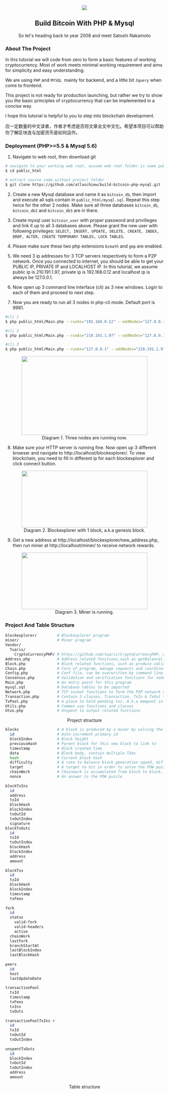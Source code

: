 <p align="center">
    <img src="https://www.btcschools.net/media/images/github/bitcoinborn.PNG"/>
    <h2 align="center">Build Bitcoin With PHP & Mysql</h2>
    <p align="center">
    So let's heading back to year 2008 and meet Satoshi Nakamoto
    </p>
</p>

### About The Project
In this tutorial we will code from zero to form a basic features of working cryptocurrency. Most of work meets minimal working requirement and aims for simplicity and easy understanding.

We are using `PHP` and `MYSQL `mainly for backend, and a little bit `Jquery` when come to frontend.

This project is not ready for production launching, but rather we try to show you the basic principles of cryptocurrency that can be implemented in a concise way.

I hope this tutorial is helpful to you to step into blockchain development.

应一定数量的中文读者，作者才考虑是否将文章全文中文化。希望本项目可以帮助你了解区块连与加密货币是如何运作。

### Deployment (PHP>=5.5 & Mysql 5.6)

1. Navigate to web root, then download git
```sh
# navigate to your working web root, assume web root folder is name public_html
$ cd public_html

# extract source code without project folder
$ git clone https://github.com/atlaschiew/build-bitcoin-php-mysql.git .
```
2. Create a new Mysql database and name it as `bitcoin_db`, then import and execute all sqls contain in `public_html/mysql.sql`. Repeat this step twice for the other 2 nodes. Make sure all three databases  `bitcoin_db`,  `bitcoin_db2` and  `bitcoin_db3` are in there.

3. Create mysql user `bitcoin_user` with proper password and privilleges and link it up to all 3 databases above. Please grant the new user with following privileges: `SELECT, INSERT, UPDATE, DELETE, CREATE, INDEX, DROP, ALTER, CREATE TEMPORARY TABLES, LOCK TABLES`.

4. Please make sure these two php extensions `bcmath` and `gmp` are enabled.

5. We need 3 ip addresses for 3 TCP servers respectively to form a P2P network. Once you connected to internet, you should be able to get your PUBLIC IP, PRIVATE IP and LOCALHOST IP. In this tutorial, we assume public ip is 210.191.1.97, private ip is 192.168.0.12 and localhost ip is always be 127.0.0.1.

6. Now open up 3 command line interface (cli) as 3 new windows. Login to each of them and proceed to next step.

7. Now you are ready to run all 3 nodes in php-cli mode. Default port is 9981.
```sh
#cli 1
$ php public_html/Main.php --runAs="192.168.0.12" --addNodes="127.0.0.1,210.191.1.97" --dbHost="localhost" --dbName="bitcoin_db" --dbUser="bitcoin_user" --dbPwd='anypassword'

#cli 2
$ php public_html/Main.php --runAs="210.191.1.97" --addNodes="127.0.0.1,192.168.0.12" --dbHost="localhost" --dbName="bitcoin_db2" --dbUser="bitcoin_user" --dbPwd='anypassword'

#cli 3
$ php public_html/Main.php --runAs="127.0.0.1" --addNodes="210.191.1.97,192.168.0.12" --dbHost="localhost" --dbName="bitcoin_db3" --dbUser="bitcoin_user" --dbPwd='anypassword'
```
<p align="center">
    <a href="https://www.btcschools.net/media/images/github/show_3_cli.PNG" target="_blank"><img src="https://www.btcschools.net/media/images/github/show_3_cli.PNG" width="400px" height="250px"></a><br/>
    Diagram 1. Three nodes are running now.
</p>

8. Make sure your HTTP server is running fine. Now open up 3 different browser and navigate to http://localhost/blockexplorer/. To view blockchain, you need to fill in different ip for each blockexplorer and click connect button.
<p align="center">
    <a href="https://www.btcschools.net/media/images/github/blockexplorer.PNG" target="_blank"><img src="https://www.btcschools.net/media/images/github/blockexplorer.PNG" width="400px" height="180px"></a><br/>
    Diagram 2. Blockexplorer with 1 block, a.k.a genesis block.
</p>

9. Get a new address at http://localhost/blockexplorer/new_address.php, then run miner at http://localhost/miner/ to receive network rewards.
<p align="center">
    <a href="https://www.btcschools.net/media/images/github/miner.PNG" target="_blank"><img src="https://www.btcschools.net/media/images/github/miner.PNG" width="400px" height="180px"></a><br/>
    Diagram 3. Miner is running.
</p>

### Project And Table Structure
```sh
blockexplorer/         # Blockexplorer program
miner/                 # Miner program
Vendor/
  Tuaris/
    CryptoCurrencyPHP/ # https://github.com/tuaris/CryptoCurrencyPHP, mainly apply for key-pair generation and signature operation
Address.php            # Address related functions,such as getBalance() and newAddress()
Block.php              # Block related functions, such as produce valid block structure
Chain.php              # Core of program, manage requests and coordinate node to work correctly
Config.php             # Conf file, can be overwritten by command line argument
Consensus.php          # Validation and verification functions for node to abide network consensus
Main.php               # An entry point for this program
mysql.sql              # Database tables to be imported
Network.php            # TCP socket functions to form the P2P network and serve RPC calling
Transaction.php        # Contain 3 classes, Transaction, TxIn & TxOut to produce valid TX strcture
TxPool.php             # A place to hold pending txs. A.k.a mempool in bitcoin
Utils.php              # Common use functions and classes
Utxo.php               # Unspent tx output related functions
```
<p align="center">
    Project structure
</p>

```sh
blocks                 # A block is produced by a miner by solving the POW puzzle, it contains many TXes, many blocks are linked up to form a blockchain
  id                   # Auto-increment primary id
  blockIndex           # Block height
  previousHash         # Parent block for this new block to link to
  timestamp            # Block created time
  data                 # Block body, contain multiple TXes
  hash                 # Current block hash
  difficulty           # A rate to balance block generation spped, difficulty rate down when block generation is fast or converse
  target               # A target to hit in order to solve the POW puzzle, if hash <= target then the block is mined successfully
  chainWork            # Chainwork is accumulated from block to block. Miner will only mine the block and add on to the most chain work chain.
  nonce                # An answer to the POW puzzle
  
blockTxIns         
  id          
  address
  txId
  blockHash
  blockIndex
  txOutId
  txOutIndex
  signature
blockTxOuts
  id
  txId
  txOutIndex
  blockHash
  blockIndex
  address
  amount
  
blockTxs
  id
  txId
  blockHash
  blockIndex
  timestamp
  txFees
  
fork
  id
  status
    valid-fork
    valid-headers
    active
  chainWork
  lastFork
  branchStartAt
  lastBlockIndex
  lastBlockHash
  
peers
  id
  host
  lastUpdateDate
  
transactionPool
  txId
  timestamp
  txFees
  txIns
  txOuts
  
transactionPoolTxIns #
  id
  txId
  txOutId
  txOutIndex
  
unspentTxOuts
  id
  blockIndex
  txOutId
  txOutIndex
  address
  amount
```
<p align="center">
    Table structure
</p>
